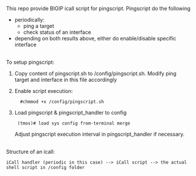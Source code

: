 This repo provide BIGIP icall script for pingscript.
Pingscript do the following
- periodically:
  - ping a target
  - check status of an interface
- depending on both results above, either do enable/disable specific interface

<br>
To setup pingscript:

1. Copy content of pingscript.sh to /config/pingscript.sh. Modify ping target and interface in this file accordingly
2. Enable script execution:

         #chmmod +x /config/pingscript.sh
3. Load pingscript & pingscript_handler to config

        (tmos)# load sys config from-terminal merge
   Adjust pingscript execution interval in pingscript_handler if necessary.

<br>
Structure of an icall:
	
 	iCall handler (periodic in this case) --> iCall script --> the actual shell script in /config folder
